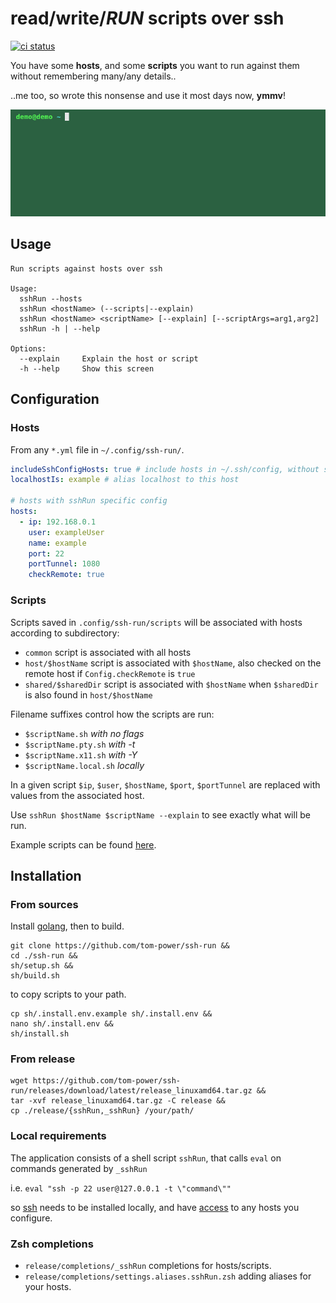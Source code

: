 # read/write/**_RUN_** scripts over ssh 

[![ci status][badge]][workflow]

[workflow]: https://github.com/tom-power/ssh-run/actions/workflows/go.yml
[badge]: https://img.shields.io/github/actions/workflow/status/tom-power/ssh-run/go.yml?style=flat-round&logo=github&label=CI%20status

You have some **hosts**, and some **scripts** you want to run against them without remembering many/any details..

..me too, so wrote this nonsense and use it most days now, **ymmv**!

![demo](https://github.com/tom-power/ssh-run/blob/main/assets/demo.gif)

## Usage

```
Run scripts against hosts over ssh

Usage:
  sshRun --hosts                
  sshRun <hostName> (--scripts|--explain)
  sshRun <hostName> <scriptName> [--explain] [--scriptArgs=arg1,arg2]
  sshRun -h | --help

Options:
  --explain     Explain the host or script
  -h --help     Show this screen
```

## Configuration

### Hosts

From any `*.yml` file in `~/.config/ssh-run/`.

```yaml
includeSshConfigHosts: true # include hosts in ~/.ssh/config, without sshRun specific config
localhostIs: example # alias localhost to this host

# hosts with sshRun specific config
hosts:
  - ip: 192.168.0.1
    user: exampleUser
    name: example
    port: 22
    portTunnel: 1080
    checkRemote: true      
```

### Scripts

Scripts saved in `.config/ssh-run/scripts` will be associated with hosts according to subdirectory:

- `common` script is associated with all hosts
- `host/$hostName` script is associated with `$hostName`, also checked on the remote host if `Config.checkRemote` is `true`
- `shared/$sharedDir` script is associated with `$hostName` when `$sharedDir` is also found in `host/$hostName`

Filename suffixes control how the scripts are run:

- `$scriptName.sh` _with no flags_
- `$scriptName.pty.sh` _with -t_
- `$scriptName.x11.sh` _with -Y_
- `$scriptName.local.sh` _locally_

In a given script `$ip`, `$user`, `$hostName`, `$port`, `$portTunnel` are replaced with values from the associated host.

Use `sshRun $hostName $scriptName --explain` to see exactly what will be run.

Example scripts can be found [here](https://github.com/tom-power/ssh-run/tree/main/config/.config/ssh-run/scripts).

## Installation

### From sources

Install [golang](https://go.dev/), then to build.

```shell
git clone https://github.com/tom-power/ssh-run &&
cd ./ssh-run &&
sh/setup.sh &&
sh/build.sh
```
to copy scripts to your path.

```shell
cp sh/.install.env.example sh/.install.env &&
nano sh/.install.env && 
sh/install.sh
```

### From release

```shell
wget https://github.com/tom-power/ssh-run/releases/download/latest/release_linuxamd64.tar.gz &&
tar -xvf release_linuxamd64.tar.gz -C release &&
cp ./release/{sshRun,_sshRun} /your/path/
```

### Local requirements

The application consists of a shell script `sshRun`, that calls `eval` on commands generated by `_sshRun` 

i.e. `eval "ssh -p 22 user@127.0.0.1 -t \"command\""`

so [ssh](https://www.openssh.com/) needs to be installed locally, and have [access](https://www.ssh.com/academy/ssh/public-key-authentication) to any hosts you configure.

### Zsh completions

- `release/completions/_sshRun` completions for hosts/scripts.
- `release/completions/settings.aliases.sshRun.zsh` adding aliases for your hosts.
